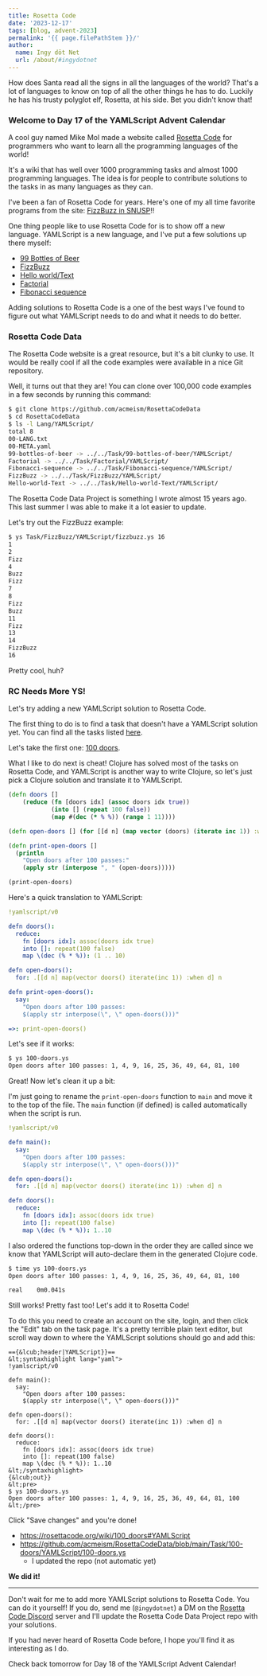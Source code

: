 ```yaml
---
title: Rosetta Code
date: '2023-12-17'
tags: [blog, advent-2023]
permalink: '{{ page.filePathStem }}/'
author:
  name: Ingy döt Net
  url: /about/#ingydotnet
---
```


How does Santa read all the signs in all the languages of the world?
That's a lot of languages to know on top of all the other things he has to do.
Luckily he has his trusty polyglot elf, Rosetta, at his side.
Bet you didn't know that!


### Welcome to Day 17 of the YAMLScript Advent Calendar

A cool guy named Mike Mol made a website called [Rosetta Code](
https://rosettacode.org/wiki/Rosetta_Code) for programmers who want to
learn all the programming languages of the world!

It's a wiki that has well over 1000 programming tasks and almost 1000
programming languages.
The idea is for people to contribute solutions to the tasks in as many
languages as they can.

I've been a fan of Rosetta Code for years.
Here's one of my all time favorite programs from the site:
[FizzBuzz in SNUSP](
https://rosettacode.org/wiki/FizzBuzz/EsoLang#SNUSP)!!

One thing people like to use Rosetta Code for is to show off a new language.
YAMLScript is a new language, and I've put a few solutions up there myself:

* [99 Bottles of Beer](
  https://rosettacode.org/wiki/99_Bottles_of_Beer#YAMLScript)
* [FizzBuzz](
  https://rosettacode.org/wiki/FizzBuzz#YAMLScript)
* [Hello world/Text](
  https://rosettacode.org/wiki/Hello_world/Text#YAMLScript)
* [Factorial](
  https://rosettacode.org/wiki/Factorial#YAMLScript)
* [Fibonacci sequence](
  https://rosettacode.org/wiki/Fibonacci_sequence#YAMLScript)

Adding solutions to Rosetta Code is a one of the best ways I've found to figure
out what YAMLScript needs to do and what it needs to do better.


### Rosetta Code Data

The Rosetta Code website is a great resource, but it's a bit clunky to use.
It would be really cool if all the code examples were available in a nice
Git repository.

Well, it turns out that they are!
You can clone over 100,000 code examples in a few seconds by running this
command:

```bash
$ git clone https://github.com/acmeism/RosettaCodeData
$ cd RosettaCodeData
$ ls -l Lang/YAMLScript/
total 8
00-LANG.txt
00-META.yaml
99-bottles-of-beer -> ../../Task/99-bottles-of-beer/YAMLScript/
Factorial -> ../../Task/Factorial/YAMLScript/
Fibonacci-sequence -> ../../Task/Fibonacci-sequence/YAMLScript/
FizzBuzz -> ../../Task/FizzBuzz/YAMLScript/
Hello-world-Text -> ../../Task/Hello-world-Text/YAMLScript/
```

The Rosetta Code Data Project is something I wrote almost 15 years ago.
This last summer I was able to make it a lot easier to update.

Let's try out the FizzBuzz example:

```bash
$ ys Task/FizzBuzz/YAMLScript/fizzbuzz.ys 16
1
2
Fizz
4
Buzz
Fizz
7
8
Fizz
Buzz
11
Fizz
13
14
FizzBuzz
16
```

Pretty cool, huh?


### RC Needs More YS!

Let's try adding a new YAMLScript solution to Rosetta Code.

The first thing to do is to find a task that doesn't have a YAMLScript solution
yet.
You can find all the tasks listed [here](
https://rosettacode.org/wiki/Category:Programming_Tasks).

Let's take the first one: [100 doors](
https://rosettacode.org/wiki/100_doors).

What I like to do next is cheat!
Clojure has solved most of the tasks on Rosetta Code, and YAMLScript is another
way to write Clojure, so let's just pick a Clojure solution and translate it to
YAMLScript.

```clojure
(defn doors []
	(reduce (fn [doors idx] (assoc doors idx true))
	        (into [] (repeat 100 false))
	        (map #(dec (* % %)) (range 1 11))))

(defn open-doors [] (for [[d n] (map vector (doors) (iterate inc 1)) :when d] n))

(defn print-open-doors []
  (println
    "Open doors after 100 passes:"
    (apply str (interpose ", " (open-doors)))))

(print-open-doors)
```

Here's a quick translation to YAMLScript:

```yaml
!yamlscript/v0

defn doors():
  reduce:
    fn [doors idx]: assoc(doors idx true)
    into []: repeat(100 false)
    map \(dec (% * %)): (1 .. 10)

defn open-doors():
  for: .[[d n] map(vector doors() iterate(inc 1)) :when d] n

defn print-open-doors():
  say:
    "Open doors after 100 passes:
    $(apply str interpose(\", \" open-doors()))"

=>: print-open-doors()
```

Let's see if it works:

```bash
$ ys 100-doors.ys
Open doors after 100 passes: 1, 4, 9, 16, 25, 36, 49, 64, 81, 100
```

Great! Now let's clean it up a bit:

I'm just going to rename the `print-open-doors` function to `main` and move it
to the top of the file.
The `main` function (if defined) is called automatically when the script is run.

```yaml
!yamlscript/v0

defn main():
  say:
    "Open doors after 100 passes:
    $(apply str interpose(\", \" open-doors()))"

defn open-doors():
  for: .[[d n] map(vector doors() iterate(inc 1)) :when d] n

defn doors():
  reduce:
    fn [doors idx]: assoc(doors idx true)
    into []: repeat(100 false)
    map \(dec (% * %)): 1..10
```

I also ordered the functions top-down in the order they are called since we know
that YAMLScript will auto-declare them in the generated Clojure code.

```bash
$ time ys 100-doors.ys
Open doors after 100 passes: 1, 4, 9, 16, 25, 36, 49, 64, 81, 100

real    0m0.041s
```

Still works!
Pretty fast too!
Let's add it to Rosetta Code!

To do this you need to create an account on the site, login, and then click the
"Edit" tab on the task page.
It's a pretty terrible plain text editor, but scroll way down to where
the YAMLScript solutions should go and add this:

```text
=={&lcub;header|YAMLScript}}==
&lt;syntaxhighlight lang="yaml">
!yamlscript/v0

defn main():
  say:
    "Open doors after 100 passes:
    $(apply str interpose(\", \" open-doors()))"

defn open-doors():
  for: .[[d n] map(vector doors() iterate(inc 1)) :when d] n

defn doors():
  reduce:
    fn [doors idx]: assoc(doors idx true)
    into []: repeat(100 false)
    map \(dec (% * %)): 1..10
&lt;/syntaxhighlight>
{&lcub;out}}
&lt;pre>
$ ys 100-doors.ys
Open doors after 100 passes: 1, 4, 9, 16, 25, 36, 49, 64, 81, 100
&lt;/pre>
```

Click "Save changes" and you're done!

* <https://rosettacode.org/wiki/100_doors#YAMLScript>
* <https://github.com/acmeism/RosettaCodeData/blob/main/Task/100-doors/YAMLScript/100-doors.ys>
  * I updated the repo (not automatic yet)

**We did it!**

----

Don't wait for me to add more YAMLScript solutions to Rosetta Code.
You can do it yourself!
If you do, send me (`@ingydotnet`) a DM on the [Rosetta Code Discord](
https://discord.com/channels/1011262808001880065/) server and I'll update the
Rosetta Code Data Project repo with your solutions.

If you had never heard of Rosetta Code before, I hope you'll find it as
interesting as I do.

Check back tomorrow for Day 18 of the YAMLScript Advent Calendar!
